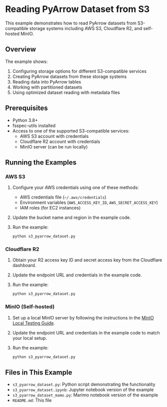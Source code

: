 # Reading PyArrow Dataset from S3

This example demonstrates how to read PyArrow datasets from S3-compatible storage systems including AWS S3, Cloudflare R2, and self-hosted MinIO.

## Overview

The example shows:
1. Configuring storage options for different S3-compatible services
2. Creating PyArrow datasets from these storage systems
3. Reading data into PyArrow tables
4. Working with partitioned datasets
5. Using optimized dataset reading with metadata files

## Prerequisites

- Python 3.8+
- fsspec-utils installed
- Access to one of the supported S3-compatible services:
  - AWS S3 account with credentials
  - Cloudflare R2 account with credentials
  - MinIO server (can be run locally)

## Running the Examples

### AWS S3

1. Configure your AWS credentials using one of these methods:
   - AWS credentials file (`~/.aws/credentials`)
   - Environment variables (`AWS_ACCESS_KEY_ID`, `AWS_SECRET_ACCESS_KEY`)
   - IAM roles (for EC2 instances)

2. Update the bucket name and region in the example code.

3. Run the example:
   ```bash
   python s3_pyarrow_dataset.py
   ```

### Cloudflare R2

1. Obtain your R2 access key ID and secret access key from the Cloudflare dashboard.

2. Update the endpoint URL and credentials in the example code.

3. Run the example:
   ```bash
   python s3_pyarrow_dataset.py
   ```

### MinIO (Self-hosted)

1. Set up a local MinIO server by following the instructions in the [MinIO Local Testing Guide](../../docs/minio-local-testing-guide.md).

2. Update the endpoint URL and credentials in the example code to match your local setup.

3. Run the example:
   ```bash
   python s3_pyarrow_dataset.py
   ```

## Files in This Example

- `s3_pyarrow_dataset.py`: Python script demonstrating the functionality
- `s3_pyarrow_dataset.ipynb`: Jupyter notebook version of the example
- `s3_pyarrow_dataset_mamo.py`: Marimo notebook version of the example
- `README.md`: This file